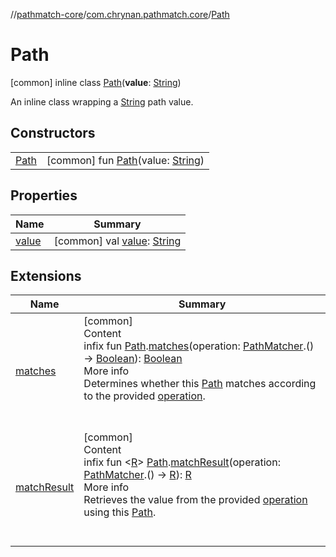 //[pathmatch-core](../../../index.md)/[com.chrynan.pathmatch.core](../index.md)/[Path](index.md)



# Path  
 [common] inline class [Path](index.md)(**value**: [String](https://kotlinlang.org/api/latest/jvm/stdlib/kotlin/-string/index.html))

An inline class wrapping a [String](https://kotlinlang.org/api/latest/jvm/stdlib/kotlin/-string/index.html) path value.

   


## Constructors  
  
| | |
|---|---|
| <a name="com.chrynan.pathmatch.core/Path/Path/#kotlin.String/PointingToDeclaration/"></a>[Path](-path.md)| <a name="com.chrynan.pathmatch.core/Path/Path/#kotlin.String/PointingToDeclaration/"></a> [common] fun [Path](-path.md)(value: [String](https://kotlinlang.org/api/latest/jvm/stdlib/kotlin/-string/index.html))   <br>|


## Properties  
  
|  Name |  Summary | 
|---|---|
| <a name="com.chrynan.pathmatch.core/Path/value/#/PointingToDeclaration/"></a>[value](value.md)| <a name="com.chrynan.pathmatch.core/Path/value/#/PointingToDeclaration/"></a> [common] val [value](value.md): [String](https://kotlinlang.org/api/latest/jvm/stdlib/kotlin/-string/index.html)   <br>|


## Extensions  
  
|  Name |  Summary | 
|---|---|
| <a name="com.chrynan.pathmatch.core//matches/com.chrynan.pathmatch.core.Path#kotlin.Function1[com.chrynan.pathmatch.core.PathMatcher,kotlin.Boolean]/PointingToDeclaration/"></a>[matches](../matches.md)| <a name="com.chrynan.pathmatch.core//matches/com.chrynan.pathmatch.core.Path#kotlin.Function1[com.chrynan.pathmatch.core.PathMatcher,kotlin.Boolean]/PointingToDeclaration/"></a>[common]  <br>Content  <br>infix fun [Path](index.md).[matches](../matches.md)(operation: [PathMatcher](../-path-matcher/index.md).() -> [Boolean](https://kotlinlang.org/api/latest/jvm/stdlib/kotlin/-boolean/index.html)): [Boolean](https://kotlinlang.org/api/latest/jvm/stdlib/kotlin/-boolean/index.html)  <br>More info  <br>Determines whether this [Path](index.md) matches according to the provided [operation](../matches.md).  <br><br><br>|
| <a name="com.chrynan.pathmatch.core//matchResult/com.chrynan.pathmatch.core.Path#kotlin.Function1[com.chrynan.pathmatch.core.PathMatcher,TypeParam(bounds=[kotlin.Any?])]/PointingToDeclaration/"></a>[matchResult](../match-result.md)| <a name="com.chrynan.pathmatch.core//matchResult/com.chrynan.pathmatch.core.Path#kotlin.Function1[com.chrynan.pathmatch.core.PathMatcher,TypeParam(bounds=[kotlin.Any?])]/PointingToDeclaration/"></a>[common]  <br>Content  <br>infix fun <[R](../match-result.md)> [Path](index.md).[matchResult](../match-result.md)(operation: [PathMatcher](../-path-matcher/index.md).() -> [R](../match-result.md)): [R](../match-result.md)  <br>More info  <br>Retrieves the value from the provided [operation](../match-result.md) using this [Path](index.md).  <br><br><br>|

